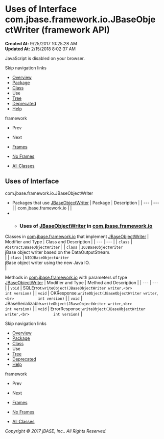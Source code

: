 # Uses of Interface com.jbase.framework.io.JBaseObjectWriter (framework   API)

**Created At:** 9/25/2017 10:25:28 AM  
**Updated At:** 2/15/2018 8:02:37 AM  

<!--<br>    try {<br>        if (location.href.indexOf('is-external=true') == -1) {<br>            parent.document.title="Uses of Interface com.jbase.framework.io.JBaseObjectWriter (framework   API)";<br>        }<br>    }<br>    catch(err) {<br>    }<br>//-->
JavaScript is disabled on your browser.

Skip navigation links

- [Overview](../../../../../overview-summary.html)
- [Package](/39220-io/com_jbase_framework_io_package-summary)
- [Class](/39220-io/com_jbase_framework_io_JBaseObjectWriter "interface in com.jbase.framework.io")
- Use
- [Tree](/39220-io/com_jbase_framework_io_package-tree)
- [Deprecated](../../../../../deprecated-list.html)
- [Help](../../../../../help-doc.html)


framework <br>

- Prev
- Next


- [Frames](../../../../../index.html?com/jbase/framework/io/class-use//39223-class-use/com_jbase_framework_io_class-use_JBaseObjectWriter)
- [No Frames](/39223-class-use/com_jbase_framework_io_class-use_JBaseObjectWriter)


- [All Classes](../../../../../allclasses-noframe.html)


<!--<br>  allClassesLink = document.getElementById("allclasses\_navbar\_top");<br>  if(window==top) {<br>    allClassesLink.style.display = "block";<br>  }<br>  else {<br>    allClassesLink.style.display = "none";<br>  }<br>  //-->

## Uses of Interface
com.jbase.framework.io.JBaseObjectWriter

- Packages that use [JBaseObjectWriter](/39220-io/com_jbase_framework_io_JBaseObjectWriter "interface in com.jbase.framework.io") | Package | Description |
| --- | --- |
| com.jbase.framework.io |   |
- - ### Uses of [JBaseObjectWriter](/39220-io/com_jbase_framework_io_JBaseObjectWriter "interface in com.jbase.framework.io") in [com.jbase.framework.io](/39220-io/com_jbase_framework_io_package-summary)


Classes in [com.jbase.framework.io](/39220-io/com_jbase_framework_io_package-summary) that implement [JBaseObjectWriter](/39220-io/com_jbase_framework_io_JBaseObjectWriter "interface in com.jbase.framework.io") | Modifier and Type | Class and Description |
| --- | --- |
| `class` | `AbstractJBaseObjectWriter`  |
| `class` | `IOJBaseObjectWriter`<br>jBase object writer based on the DataOutputStream.<br> |
| `class` | `NIOJBaseObjectWriter`<br>jBase object writer using the new Java IO.<br> |



Methods in [com.jbase.framework.io](/39220-io/com_jbase_framework_io_package-summary) with parameters of type [JBaseObjectWriter](/39220-io/com_jbase_framework_io_JBaseObjectWriter "interface in com.jbase.framework.io") | Modifier and Type | Method and Description |
| --- | --- |
| `void` | SQLError.`writeObject(JBaseObjectWriter writer,<br>           int version)`  |
| `void` | OKResponse.`writeObject(JBaseObjectWriter writer,<br>           int version)`  |
| `void` | JBaseSerializable.`writeObject(JBaseObjectWriter writer,<br>           int version)`  |
| `void` | ErrorResponse.`writeObject(JBaseObjectWriter writer,<br>           int version)`  |

Skip navigation links

- [Overview](../../../../../overview-summary.html)
- [Package](/39220-io/com_jbase_framework_io_package-summary)
- [Class](/39220-io/com_jbase_framework_io_JBaseObjectWriter "interface in com.jbase.framework.io")
- Use
- [Tree](/39220-io/com_jbase_framework_io_package-tree)
- [Deprecated](../../../../../deprecated-list.html)
- [Help](../../../../../help-doc.html)


framework <br>

- Prev
- Next


- [Frames](../../../../../index.html?com/jbase/framework/io/class-use//39223-class-use/com_jbase_framework_io_class-use_JBaseObjectWriter)
- [No Frames](/39223-class-use/com_jbase_framework_io_class-use_JBaseObjectWriter)


- [All Classes](../../../../../allclasses-noframe.html)


<!--<br>  allClassesLink = document.getElementById("allclasses\_navbar\_bottom");<br>  if(window==top) {<br>    allClassesLink.style.display = "block";<br>  }<br>  else {<br>    allClassesLink.style.display = "none";<br>  }<br>  //-->

*Copyright © 2017 jBASE, Inc.. All Rights Reserved.*

